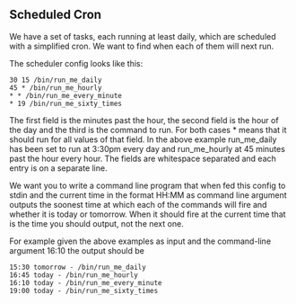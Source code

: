 ## Scheduled Cron

We have a set of tasks, each running at least daily, which are scheduled with a
simplified cron. We want to find when each of them will next run.

The scheduler config looks like this:

    30 15 /bin/run_me_daily
    45 * /bin/run_me_hourly
    * * /bin/run_me_every_minute
    * 19 /bin/run_me_sixty_times

The first field is the minutes past the hour, the second field is the hour of
the day and the third is the command to run. For both cases * means that it
should run for all values of that field. In the above example run_me_daily has
been set to run at 3:30pm every day and run_me_hourly at 45 minutes past the
hour every hour. The fields are whitespace separated and each entry is on a
separate line.

We want you to write a command line program that when fed this config to stdin
and the current time in the format HH:MM as command line argument outputs the
soonest time at which each of the commands will fire and whether it is today or
tomorrow. When it should fire at the current time that is the time you should
output, not the next one.

For example given the above examples as input and the command-line argument
16:10 the output should be

    15:30 tomorrow - /bin/run_me_daily
    16:45 today - /bin/run_me_hourly
    16:10 today - /bin/run_me_every_minute
    19:00 today - /bin/run_me_sixty_times
